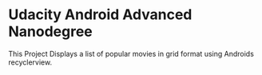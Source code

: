 # Udacity Android Advanced Nanodegree

This Project Displays a list of popular movies in grid format using Androids recyclerview. 
